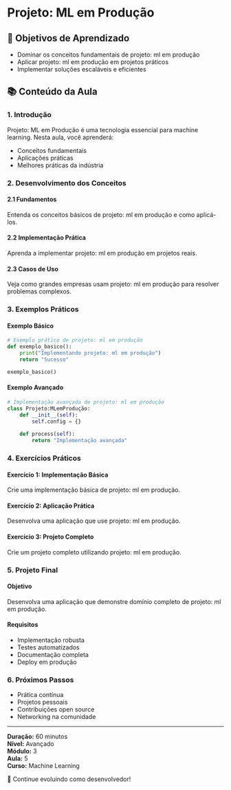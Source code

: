 # Projeto: ML em Produção

## 🎯 Objetivos de Aprendizado
- Dominar os conceitos fundamentais de projeto: ml em produção
- Aplicar projeto: ml em produção em projetos práticos
- Implementar soluções escaláveis e eficientes

## 📚 Conteúdo da Aula

### 1. Introdução
Projeto: ML em Produção é uma tecnologia essencial para machine learning. Nesta aula, você aprenderá:

- Conceitos fundamentais
- Aplicações práticas
- Melhores práticas da indústria

### 2. Desenvolvimento dos Conceitos

#### 2.1 Fundamentos
Entenda os conceitos básicos de projeto: ml em produção e como aplicá-los.

#### 2.2 Implementação Prática
Aprenda a implementar projeto: ml em produção em projetos reais.

#### 2.3 Casos de Uso
Veja como grandes empresas usam projeto: ml em produção para resolver problemas complexos.

### 3. Exemplos Práticos

#### Exemplo Básico
```python
# Exemplo prático de projeto: ml em produção
def exemplo_basico():
    print("Implementando projeto: ml em produção")
    return "Sucesso"

exemplo_basico()
```

#### Exemplo Avançado
```python
# Implementação avançada de projeto: ml em produção
class Projeto:MLemProdução:
    def __init__(self):
        self.config = {}
    
    def process(self):
        return "Implementação avançada"
```

### 4. Exercícios Práticos

#### Exercício 1: Implementação Básica
Crie uma implementação básica de projeto: ml em produção.

#### Exercício 2: Aplicação Prática
Desenvolva uma aplicação que use projeto: ml em produção.

#### Exercício 3: Projeto Completo
Crie um projeto completo utilizando projeto: ml em produção.

### 5. Projeto Final

#### Objetivo
Desenvolva uma aplicação que demonstre domínio completo de projeto: ml em produção.

#### Requisitos
- Implementação robusta
- Testes automatizados
- Documentação completa
- Deploy em produção

### 6. Próximos Passos

- Prática contínua
- Projetos pessoais
- Contribuições open source
- Networking na comunidade

---

**Duração:** 60 minutos  
**Nível:** Avançado  
**Módulo:** 3  
**Aula:** 5  
**Curso:** Machine Learning

🎉 Continue evoluindo como desenvolvedor!
